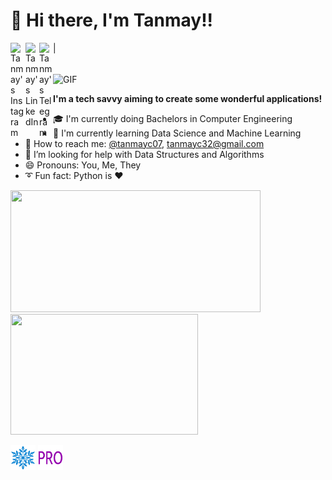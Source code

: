 # 👋 Hi there, I'm Tanmay!! 
|<a href="https://www.instagram.com/tanmmayy/">
  <img align="left" alt="Tanmay's Instagram" width="24px" src="https://icon-library.com/images/instagram-icon-black-and-white-png/instagram-icon-black-and-white-png-1.jpg" />
  </a>  <a href="https://www.linkedin.com/in/tanmmayy">
  <img align="left" alt="Tanmay's LinkedIn" width="22px" src="https://cdn.jsdelivr.net/npm/simple-icons@v3/icons/linkedin.svg" />
</a>   <a href="https://t.me/tanmmayy">
  <img align="left" alt="Tanmay's Telegram" width="22px" src="https://cdn.jsdelivr.net/npm/simple-icons@v3/icons/telegram.svg" />
</a>    
<br />

  <img align="center" alt="GIF" src="https://media.giphy.com/media/28IVbVe3oQpCBXF37f/giphy.gif" />
  
 **I'm a tech savvy aiming to create some wonderful applications!**

- 🎓 I'm currently doing Bachelors in Computer Engineering
- 🔱 I'm currently learning Data Science and Machine Learning
- 💫 How to reach me: [@tanmayc07](https://github.com/tanmayc07), tanmayc32@gmail.com
- 🤔 I’m looking for help with Data Structures and Algorithms
- 😄 Pronouns: You, Me, They
- ➰ Fun fact: Python is ❤

<!-- [![Tanmay's github stats](https://github-readme-stats.vercel.app/api?username=tanmayc07)](https://github.com/anuraghazra/github-readme-stats) -->


</a><a href="https://github.com/anuraghazra/github-readme-stats"><img src="https://github-readme-stats.vercel.app/api/top-langs/?username=tanmayc07&layout=compact" height="195" width="400"></a>
</a><a href="https://github.com/LordDashMe/github-contribution-stats/"><img src="https://github-contribution-stats.vercel.app/api/?username=tanmayc07" width="300" height="193"></a>


</a>  <a href="https://archiveprogram.github.com/"><img src="https://raw.githubusercontent.com/acervenky/animated-github-badges/master/assets/acbadge.gif" width="40" height="40"></a>
</a>  <a href="https://github.com/pricing"><img src="https://raw.githubusercontent.com/acervenky/animated-github-badges/master/assets/pro.gif" width="40" height="40"></a>
